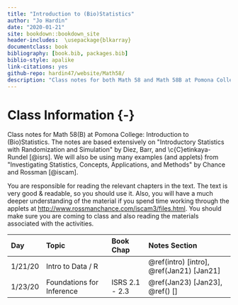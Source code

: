 ```yaml
--- 
title: "Introduction to (Bio)Statistics"
author: "Jo Hardin"
date: "2020-01-21"
site: bookdown::bookdown_site
header-includes:  \usepackage{blkarray}
documentclass: book
bibliography: [book.bib, packages.bib]
biblio-style: apalike
link-citations: yes
github-repo: hardin47/website/Math58/
description: "Class notes for both Math 58 and Math 58B at Pomona College: Introduction to Statistics and Introduction to Biostatistics.  The notes are based extensively Introductory Statistics with Randomization and Simulation by Diez, Barr, and Cetinkaya-Rundel."
---
```



# Class Information {-}

Class notes for Math 58(B) at Pomona College: Introduction to (Bio)Statistics.  The notes are based extensively on "Introductory Statistics with Randomization and Simulation" by Diez, Barr, and \c{C}etinkaya-Rundel [@isrs].  We will also be using many examples (and applets) from "Investigating Statistics, Concepts, Applications, and Methods" by Chance and Rossman [@iscam].


You are responsible for reading the relevant chapters in the text.  The text is very good & readable, so you should use it.  Also, you will have a much deeper understanding of the material if you spend time working through the applets at http://www.rossmanchance.com/iscam3/files.html.  You should make sure you are coming to class and also reading the materials associated with the activities. 













| Day    	| Topic     	|  Book Chap   	|   Notes Section |
|:-------	|:------------|:---------	|:--------------------	|
| 1/21/20 	| Intro to Data / R |  | \@ref(intro) [intro],  \@ref(Jan21) [Jan21]|
| 1/23/20	| Foundations for Inference | ISRS 2.1 - 2.3 |  \@ref(Jan23) [Jan23], \@ref()  [] |
